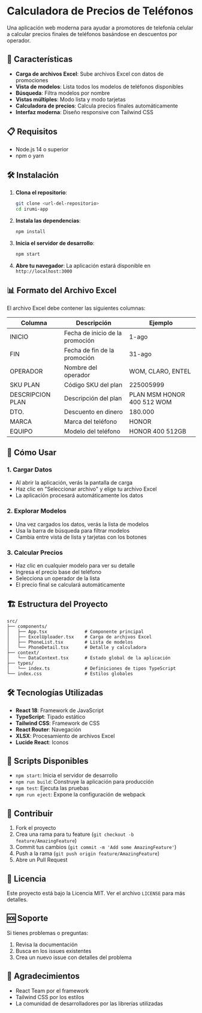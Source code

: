 # Calculadora de Precios de Teléfonos

Una aplicación web moderna para ayudar a promotores de telefonía celular a calcular precios finales de teléfonos basándose en descuentos por operador.

## 🚀 Características

- **Carga de archivos Excel**: Sube archivos Excel con datos de promociones
- **Vista de modelos**: Lista todos los modelos de teléfonos disponibles
- **Búsqueda**: Filtra modelos por nombre
- **Vistas múltiples**: Modo lista y modo tarjetas
- **Calculadora de precios**: Calcula precios finales automáticamente
- **Interfaz moderna**: Diseño responsive con Tailwind CSS

## 📋 Requisitos

- Node.js 14 o superior
- npm o yarn

## 🛠️ Instalación

1. **Clona el repositorio**:
   ```bash
   git clone <url-del-repositorio>
   cd irumi-app
   ```

2. **Instala las dependencias**:
   ```bash
   npm install
   ```

3. **Inicia el servidor de desarrollo**:
   ```bash
   npm start
   ```

4. **Abre tu navegador**:
   La aplicación estará disponible en `http://localhost:3000`

## 📊 Formato del Archivo Excel

El archivo Excel debe contener las siguientes columnas:

| Columna | Descripción | Ejemplo |
|---------|-------------|---------|
| INICIO | Fecha de inicio de la promoción | 1-ago |
| FIN | Fecha de fin de la promoción | 31-ago |
| OPERADOR | Nombre del operador | WOM, CLARO, ENTEL |
| SKU PLAN | Código SKU del plan | 225005999 |
| DESCRIPCION PLAN | Descripción del plan | PLAN MSM HONOR 400 512 WOM |
| DTO. | Descuento en dinero | 180.000 |
| MARCA | Marca del teléfono | HONOR |
| EQUIPO | Modelo del teléfono | HONOR 400 512GB |

## 🎯 Cómo Usar

### 1. Cargar Datos
- Al abrir la aplicación, verás la pantalla de carga
- Haz clic en "Seleccionar archivo" y elige tu archivo Excel
- La aplicación procesará automáticamente los datos

### 2. Explorar Modelos
- Una vez cargados los datos, verás la lista de modelos
- Usa la barra de búsqueda para filtrar modelos
- Cambia entre vista de lista y tarjetas con los botones

### 3. Calcular Precios
- Haz clic en cualquier modelo para ver su detalle
- Ingresa el precio base del teléfono
- Selecciona un operador de la lista
- El precio final se calculará automáticamente

## 🏗️ Estructura del Proyecto

```
src/
├── components/
│   ├── App.tsx              # Componente principal
│   ├── ExcelUploader.tsx    # Carga de archivos Excel
│   ├── PhoneList.tsx        # Lista de modelos
│   └── PhoneDetail.tsx      # Detalle y calculadora
├── context/
│   └── DataContext.tsx      # Estado global de la aplicación
├── types/
│   └── index.ts             # Definiciones de tipos TypeScript
└── index.css                # Estilos globales
```

## 🛠️ Tecnologías Utilizadas

- **React 18**: Framework de JavaScript
- **TypeScript**: Tipado estático
- **Tailwind CSS**: Framework de CSS
- **React Router**: Navegación
- **XLSX**: Procesamiento de archivos Excel
- **Lucide React**: Iconos

## 📝 Scripts Disponibles

- `npm start`: Inicia el servidor de desarrollo
- `npm run build`: Construye la aplicación para producción
- `npm test`: Ejecuta las pruebas
- `npm run eject`: Expone la configuración de webpack

## 🤝 Contribuir

1. Fork el proyecto
2. Crea una rama para tu feature (`git checkout -b feature/AmazingFeature`)
3. Commit tus cambios (`git commit -m 'Add some AmazingFeature'`)
4. Push a la rama (`git push origin feature/AmazingFeature`)
5. Abre un Pull Request

## 📄 Licencia

Este proyecto está bajo la Licencia MIT. Ver el archivo `LICENSE` para más detalles.

## 🆘 Soporte

Si tienes problemas o preguntas:

1. Revisa la documentación
2. Busca en los issues existentes
3. Crea un nuevo issue con detalles del problema

## 🎉 Agradecimientos

- React Team por el framework
- Tailwind CSS por los estilos
- La comunidad de desarrolladores por las librerías utilizadas
